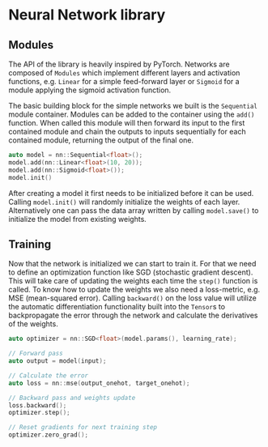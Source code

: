 # Neural Network library

## Modules

The API of the library is heavily inspired by PyTorch. Networks are composed of `Modules` which implement different layers and activation functions, e.g. `Linear` for a simple feed-forward layer or `Sigmoid` for a module applying the sigmoid activation function.

The basic building block for the simple networks we built is the `Sequential` module container. Modules can be added to the container using the `add()` function. When called this module will then forward its input to the first contained module and chain the outputs to inputs sequentially for each contained module, returning the output of the final one.

```cpp
auto model = nn::Sequential<float>();
model.add(nn::Linear<float>(10, 20));
model.add(nn::Sigmoid<float>());
model.init()
```

After creating a model it first needs to be initialized before it can be used. Calling `model.init()` will randomly initialize the weights of each layer. Alternatively one can pass the data array written by calling `model.save()` to initialize the model from existing weights.

## Training

Now that the network is initialized we can start to train it. For that we need to define an optimization function like SGD (stochastic gradient descent). This will take care of updating the weights each time the `step()` function is called. To know how to update the weights we also need a loss-metric, e.g. MSE (mean-squared error). Calling `backward()` on the loss value will utilize the automatic differentiation functionality built into the `Tensor`s to backpropagate the error through the network and calculate the derivatives of the weights.

```cpp
auto optimizer = nn::SGD<float>(model.params(), learning_rate);

// Forward pass
auto output = model(input);

// Calculate the error
auto loss = nn::mse(output_onehot, target_onehot);

// Backward pass and weights update
loss.backward();
optimizer.step();

// Reset gradients for next training step
optimizer.zero_grad();
```